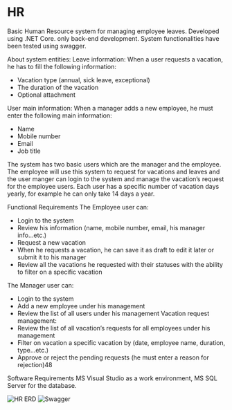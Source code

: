 # HR
Basic Human Resource system for managing employee leaves. Developed using .NET Core. only back-end development.
System functionalities have been tested using swagger.

About system entities:
Leave information:
When a user requests a vacation, he has to fill the following information:
- Vacation type (annual, sick leave, exceptional)
- The duration of the vacation 
- Optional attachment 

User main information: 
When a manager adds a new employee, he must enter the following main information:
- Name 
- Mobile number 
- Email
- Job title

The system has two basic users which are the manager and the 
employee.
The employee will use this system to request for vacations and leaves and the 
user manger can login to the system and manage the vacation’s request for the employee 
users.
Each user has a specific number of vacation days yearly, for example he can only 
take 14 days a year.

Functional Requirements
The Employee user can: 
- Login to the system 
- Review his information (name, mobile number, email, his manager info...etc.)
- Request a new vacation 
- When he requests a vacation, he can save it as draft to edit it later or submit it to 
his manager
- Review all the vacations he requested with their statuses with the ability to filter 
on a specific vacation

The Manager user can:
- Login to the system 
- Add a new employee under his management
- Review the list of all users under his management 
Vacation request management: 
- Review the list of all vacation’s requests for all employees under his management 
- Filter on vacation a specific vacation by (date, employee name, duration, 
type...etc.)
- Approve or reject the pending requests (he must enter a reason for rejection)48

Software Requirements
MS Visual Studio as a work environment, MS SQL Server for the database.

![HR ERD](https://user-images.githubusercontent.com/68808585/114030726-59d1ee00-9883-11eb-890b-c41b2acf200c.PNG)
![Swagger](https://user-images.githubusercontent.com/68808585/114030942-8980f600-9883-11eb-841c-926c209fb28c.PNG)
